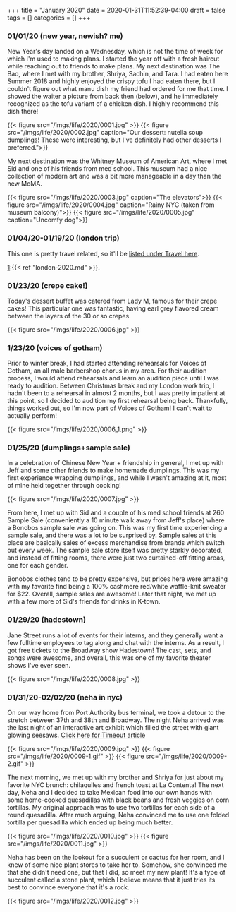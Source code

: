 +++
title = "January 2020"
date = 2020-01-31T11:52:39-04:00
draft = false
tags = []
categories = []
+++

### 01/01/20 (new year, newish? me)

New Year's day landed on a Wednesday, which is not the time of week for which I'm used to making plans. I started the year off with a fresh haircut while reaching out to friends to make plans. My next destination was The Bao, where I met with my brother, Shriya, Sachin, and Tara. I had eaten here Summer 2018 and highly enjoyed the crispy tofu I had eaten there, but I couldn't figure out what manu dish my friend had ordered for me that time. I showed the waiter a picture from back then (below), and he immediately recognized as the tofu variant of a chicken dish. I highly recommend this dish there!

{{< figure src="/imgs/life/2020/0001.jpg" >}}
{{< figure src="/imgs/life/2020/0002.jpg" caption="Our dessert: nutella soup dumplings! These were interesting, but I've definitely had other desserts I preferred.">}}

My next destination was the Whitney Museum of American Art, where I met Sid and one of his friends from med school. This museum had a nice collection of modern art and was a bit more manageable in a day than the new MoMA.

{{< figure src="/imgs/life/2020/0003.jpg" caption="The elevators">}}
{{< figure src="/imgs/life/2020/0004.jpg" caption="Rainy NYC (taken from museum balcony)">}}
{{< figure src="/imgs/life/2020/0005.jpg" caption="Uncomfy dog">}}

### 01/04/20-01/19/20 (london trip)

This one is pretty travel related, so it'll be [listed under Travel here][1].

[1]:{{< ref "london-2020.md" >}}. 

### 01/23/20 (crepe cake!)

Today's dessert buffet was catered from Lady M, famous for their crepe cakes! This particular one was fantastic, having earl grey flavored cream between the layers of the 30 or so crepes. 

{{< figure src="/imgs/life/2020/0006.jpg" >}}

### 1/23/20 (voices of gotham)

Prior to winter break, I had started attending rehearsals for Voices of Gotham, an all male barbershop chorus in my area. For their audition process, I would attend rehearsals and learn an audition piece until I was ready to audition. Between Christmas break and my London work trip, I hadn't been to a rehearsal in almost 2 months, but I was pretty impatient at this point, so I decided to audition my first rehearsal being back. Thankfully, things worked out, so I'm now part of Voices of Gotham! I can't wait to actually perform!

{{< figure src="/imgs/life/2020/0006_1.png" >}}

### 01/25/20 (dumplings+sample sale)

In a celebration of Chinese New Year + friendship in general, I met up with Jeff and some other friends to make homemade dumplings. This was my first experience wrapping dumplings, and while I wasn't amazing at it, most of mine held together through cooking!

{{< figure src="/imgs/life/2020/0007.jpg" >}}

From here, I met up with Sid and a couple of his med school friends at 260 Sample Sale (conveniently a 10 minute walk away from Jeff's place) where a Bonobos sample sale was going on. This was my first time experiencing a sample sale, and there was a lot to be surprised by. Sample sales at this place are basically sales of excess merchandise from brands which switch out every week. The sample sale store itself was pretty starkly decorated, and instead of fitting rooms, there were just two curtained-off fitting areas, one for each gender. 

Bonobos clothes tend to be pretty expensive, but prices here were amazing with my favorite find being a 100% cashmere red/white waffle-knit sweater for $22. Overall, sample sales are awesome! Later that night, we met up with a few more of Sid's friends for drinks in K-town.

### 01/29/20 (hadestown)

Jane Street runs a lot of events for their interns, and they generally want a few fulltime employees to tag along and chat with the interns. As a result, I got free tickets to the Broadway show Hadestown! The cast, sets, and songs were awesome, and overall, this was one of my favorite theater shows I've ever seen. 

{{< figure src="/imgs/life/2020/0008.jpg" >}}

### 01/31/20-02/02/20 (neha in nyc)

On our way home from Port Authority bus terminal, we took a detour to the stretch between 37th and 38th and Broadway. The night Neha arrived was the last night of an interactive art exhibit which filled the street with giant glowing seesaws. [Click here for Timeout article][1]

[1]:https://www.timeout.com/newyork/news/an-installation-of-huge-glowing-seesaws-is-coming-to-broadway-010320

{{< figure src="/imgs/life/2020/0009.jpg" >}}
{{< figure src="/imgs/life/2020/0009-1.gif" >}}
{{< figure src="/imgs/life/2020/0009-2.gif" >}}

The next morning, we met up with my brother and Shriya for just about my favorite NYC brunch: chilaquiles and french toast at La Contenta! The next day, Neha and I decided to take Mexican food into our own hands with some home-cooked quesadillas with black beans and fresh veggies on corn tortillas. My original approach was to use two tortillas for each side of a round quesadilla. After much arguing, Neha convinced me to use one folded tortilla per quesadilla which ended up being much better.

{{< figure src="/imgs/life/2020/0010.jpg" >}}
{{< figure src="/imgs/life/2020/0011.jpg" >}}

Neha has been on the lookout for a succulent or cactus for her room, and I knew of some nice plant stores to take her to. Somehow, she convinced me that she didn't need one, but that I did, so meet my new plant! It's a type of succulent called a stone plant, which I believe means that it just tries its best to convince everyone that it's a rock.

{{< figure src="/imgs/life/2020/0012.jpg" >}}
